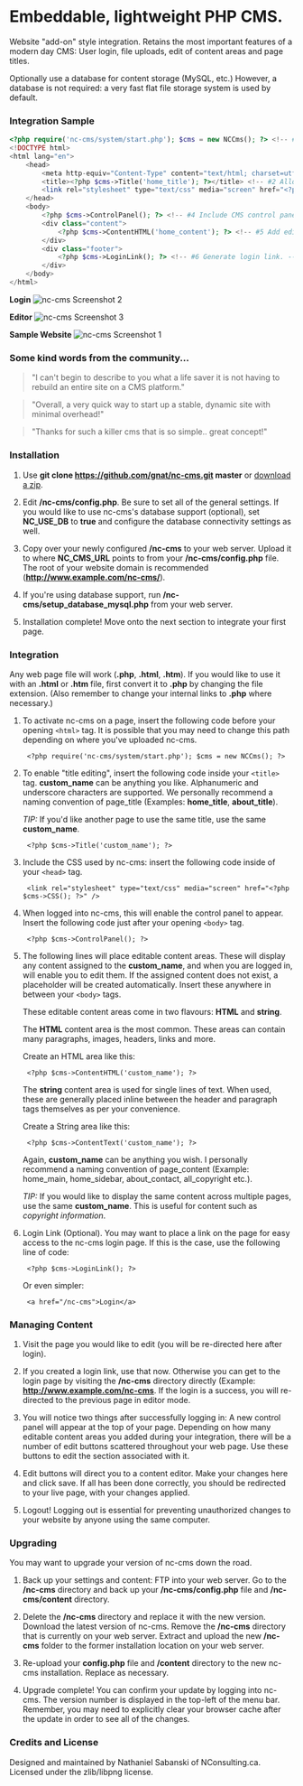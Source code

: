 Embeddable, lightweight PHP CMS.
================================

Website "add-on" style integration. Retains the most important features of a modern day CMS: User login, file uploads, edit of content areas and page titles.

Optionally use a database for content storage (MySQL, etc.) However, a database is not required: a very fast flat file storage system is used by default.

### Integration Sample
```php
<?php require('nc-cms/system/start.php'); $cms = new NCCms(); ?> <!-- #1 Include CMS header. -->
<!DOCTYPE html>
<html lang="en">
    <head>
        <meta http-equiv="Content-Type" content="text/html; charset=utf-8" />
        <title><?php $cms->Title('home_title'); ?></title> <!-- #2 Allow website title editing. -->
        <link rel="stylesheet" type="text/css" media="screen" href="<?php $cms->CSS(); ?>" /> <!-- #3 Include CSS. -->
    </head>
    <body>
        <?php $cms->ControlPanel(); ?> <!-- #4 Include CMS control panel. -->
        <div class="content">
            <?php $cms->ContentHTML('home_content'); ?> <!-- #5 Add editable content area. -->
        </div>
        <div class="footer">
            <?php $cms->LoginLink(); ?> <!-- #6 Generate login link. -->
        </div>
    </body>
</html>
```

**Login**
<img src="http://i.imgur.com/CFfEaFg.png" alt="nc-cms Screenshot 2" />

**Editor**
<img src="http://i.imgur.com/kd5S8I9.png" alt="nc-cms Screenshot 3" />

**Sample Website**
<img src="http://i.imgur.com/I8Kktc2.png" alt="nc-cms Screenshot 1" />

### Some kind words from the community...

> "I can't begin to describe to you what a life saver it is not having to rebuild an entire site on a CMS platform."

> "Overall, a very quick way to start up a stable, dynamic site with minimal overhead!"

> "Thanks for such a killer cms that is so simple.. great concept!"

### Installation

1. Use **git clone https://github.com/gnat/nc-cms.git master** or [download a zip](https://github.com/gnat/nc-cms/archive/master.zip).

2. Edit **/nc-cms/config.php**. Be sure to set all of the general settings. If you would like to use nc-cms's database support (optional), set **NC_USE_DB** to **true** and configure the database connectivity settings as well.

3. Copy over your newly configured **/nc-cms** to your web server. Upload it to where **NC_CMS_URL** points to from your **/nc-cms/config.php** file. The root of your website domain is recommended (**http://www.example.com/nc-cms/**).

4. If you're using database support, run **/nc-cms/setup_database_mysql.php** from your web server.

5. Installation complete! Move onto the next section to integrate your first page.


### Integration

Any web page file will work (**.php**, **.html**, **.htm**). If you would like to use it with an **.html** or **.htm** file, first convert it to **.php** by changing the file extension. (Also remember to change your internal links to **.php** where necessary.)

1. To activate nc-cms on a page, insert the following code before your opening `<html>` tag. It is possible that you may need to change this path depending on where you've uploaded nc-cms.

        <?php require('nc-cms/system/start.php'); $cms = new NCCms(); ?>

2. To enable "title editing", insert the following code inside your `<title>` tag. **custom_name** can be anything you like. Alphanumeric and underscore characters are supported. We personally recommend a naming convention of page_title (Examples: **home_title**, **about_title**). 

	*TIP:* If you'd like another page to use the same title, use the same **custom_name**.

        <?php $cms->Title('custom_name'); ?>

3. Include the CSS used by nc-cms: insert the following code inside of your `<head>` tag.

        <link rel="stylesheet" type="text/css" media="screen" href="<?php $cms->CSS(); ?>" />

4. When logged into nc-cms, this will enable the control panel to appear. Insert the following code just after your opening `<body>` tag.

        <?php $cms->ControlPanel(); ?>

5. The following lines will place editable content areas. These will display any content assigned to the **custom_name**, and when you are logged in, will enable you to edit them. If the assigned content does not exist, a placeholder will be created automatically. Insert these anywhere in between your `<body>` tags.

    These editable content areas come in two flavours: **HTML** and **string**.

    The **HTML** content area is the most common. These areas can contain many paragraphs, images, headers, links and more. 

    Create an HTML area like this:

        <?php $cms->ContentHTML('custom_name'); ?>

    The **string** content area is used for single lines of text. When used, these are generally placed inline between the header and paragraph tags themselves as per your convenience. 

    Create a String area like this:

        <?php $cms->ContentText('custom_name'); ?>

    Again, **custom_name** can be anything you wish. I personally recommend a naming convention of page_content (Example: home_main, home_sidebar, about_contact, all_copyright etc.).

    *TIP:* If you would like to display the same content across multiple pages, use the same **custom_name**. This is useful for content such as *copyright information*.

6. Login Link (Optional). You may want to place a link on the page for easy access to the nc-cms login page. If this is the case, use the following line of code:

        <?php $cms->LoginLink(); ?>

    Or even simpler:

        <a href="/nc-cms">Login</a>

### Managing Content

1. Visit the page you would like to edit (you will be re-directed here after login).

2. If you created a login link, use that now. Otherwise you can get to the login page by visiting the **/nc-cms** directory directly (Example: **http://www.example.com/nc-cms**. If the login is a success, you will re-directed to the previous page in editor mode.

3. You will notice two things after successfully logging in: A new control panel will appear at the top of your page. Depending on how many editable content areas you added during your integration, there will be a number of edit buttons scattered throughout your web page. Use these buttons to edit the section associated with it.

4. Edit buttons will direct you to a content editor. Make your changes here and click save. If all has been done correctly, you should be redirected to your live page, with your changes applied.

5. Logout! Logging out is essential for preventing unauthorized changes to your website by anyone using the same computer.

### Upgrading

You may want to upgrade your version of nc-cms down the road.

1. Back up your settings and content: FTP into your web server. Go to the **/nc-cms** directory and back up your **/nc-cms/config.php** file and **/nc-cms/content** directory.

2. Delete the **/nc-cms** directory and replace it with the new version. Download the latest version of nc-cms. Remove the **/nc-cms** directory that is currently on your web server. Extract and upload the new **/nc-cms** folder to the former installation location on your web server.

3. Re-upload your **config.php** file and **/content** directory to the new nc-cms installation. Replace as necessary.

4. Upgrade complete! You can confirm your update by logging into nc-cms. The version number is displayed in the top-left of the menu bar. Remember, you may need to explicitly clear your browser cache after the update in order to see all of the changes.

### Credits and License

Designed and maintained by Nathaniel Sabanski of NConsulting.ca. Licensed under the zlib/libpng license.
